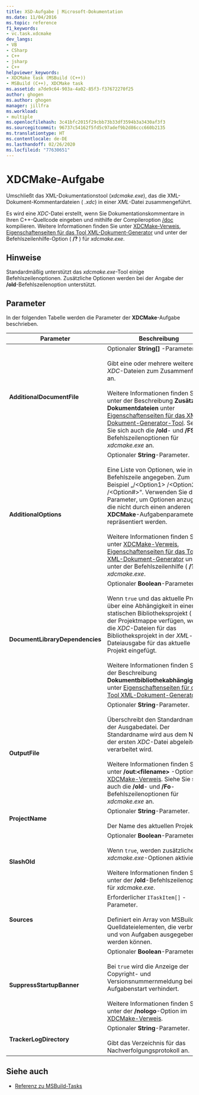 ```yaml
---
title: XSD-Aufgabe | Microsoft-Dokumentation
ms.date: 11/04/2016
ms.topic: reference
f1_keywords:
- vc.task.xdcmake
dev_langs:
- VB
- CSharp
- C++
- jsharp
- C++
helpviewer_keywords:
- XDCMake task (MSBuild (C++))
- MSBuild (C++), XDCMake task
ms.assetid: a7de9c64-903a-4a02-85f3-f37672270f25
author: ghogen
ms.author: ghogen
manager: jillfra
ms.workload:
- multiple
ms.openlocfilehash: 3c41bfc2015f29cbb73b33df3594b3a3430af3f3
ms.sourcegitcommit: 96737c54162f5fd5c97adef9b2d86ccc660b2135
ms.translationtype: HT
ms.contentlocale: de-DE
ms.lasthandoff: 02/26/2020
ms.locfileid: "77630651"
---
```

# <a name="xdcmake-task"></a>XDCMake-Aufgabe

Umschließt das XML-Dokumentationstool (*xdcmake.exe*), das die XML-Dokument-Kommentardateien ( *.xdc*) in einer *XML*-Datei zusammengeführt.

 Es wird eine *XDC*-Datei erstellt, wenn Sie Dokumentationskommentare in Ihren C++-Quellcode eingeben und mithilfe der Compileroption [/doc](/cpp/build/reference/doc-process-documentation-comments-c-cpp) kompilieren. Weitere Informationen finden Sie unter [XDCMake-Verweis](/cpp/build/reference/xdcmake-reference), [Eigenschaftenseiten für das Tool XML-Dokument-Generator](/cpp/build/reference/xml-document-generator-tool-property-pages) und unter der Befehlszeilenhilfe-Option ( **/?** ) für *xdcmake.exe*.

## <a name="remarks"></a>Hinweise

 Standardmäßig unterstützt das *xdcmake.exe*-Tool einige Befehlszeilenoptionen. Zusätzliche Optionen werden bei der Angabe der **/old**-Befehlszeilenoption unterstützt.

## <a name="parameters"></a>Parameter

 In der folgenden Tabelle werden die Parameter der **XDCMake**-Aufgabe beschrieben.

|Parameter|Beschreibung|
|---------------|-----------------|
|**AdditionalDocumentFile**|Optionaler **String[]** -Parameter.<br /><br /> Gibt eine oder mehrere weitere *XDC*-Dateien zum Zusammenführen an.<br /><br /> Weitere Informationen finden Sie unter der Beschreibung **Zusätzliche Dokumentdateien** unter [Eigenschaftenseiten für das XML-Dokument-Generator-Tool](/cpp/build/reference/xml-document-generator-tool-property-pages). Sehen Sie sich auch die **/old**- und **/FS**-Befehlszeilenoptionen für *xdcmake.exe* an.|
|**AdditionalOptions**|Optionaler **String**-Parameter.<br /><br /> Eine Liste von Optionen, wie in der Befehlszeile angegeben. Zum Beispiel „/\<Option1> /\<Option2> /\<Option#>“. Verwenden Sie diesen Parameter, um Optionen anzugeben, die nicht durch einen anderen **XDCMake**-Aufgabenparameter repräsentiert werden.<br /><br /> Weitere Informationen finden Sie unter [XDCMake-Verweis](/cpp/build/reference/xdcmake-reference), [Eigenschaftenseiten für das Tool XML-Dokument-Generator](/cpp/build/reference/xml-document-generator-tool-property-pages) und unter der Befehlszeilenhilfe ( **/?** ) für *xdcmake.exe*.|
|**DocumentLibraryDependencies**|Optionaler **Boolean**-Parameter.<br /><br /> Wenn `true` und das aktuelle Projekt über eine Abhängigkeit in einem statischen Bibliotheksprojekt ( *.lib*) in der Projektmappe verfügen, werden die *XDC*-Dateien für das Bibliotheksprojekt in der *XML*-Dateiausgabe für das aktuelle Projekt eingefügt.<br /><br /> Weitere Informationen finden Sie in der Beschreibung **Dokumentbibliothekabhängigkeiten** unter [Eigenschaftenseiten für das Tool XML-Dokument-Generator](/cpp/build/reference/xml-document-generator-tool-property-pages).|
|**OutputFile**|Optionaler **String**-Parameter.<br /><br /> Überschreibt den Standardnamen der Ausgabedatei. Der Standardname wird aus dem Namen der ersten *XDC*-Datei abgeleitet, die verarbeitet wird.<br /><br /> Weitere Informationen finden Sie unter **/out:\<filename>** -Option in [XDCMake-Verweis](/cpp/build/reference/xdcmake-reference). Siehe Sie sich auch die **/old**- und **/Fo**-Befehlszeilenoptionen für *xdcmake.exe* an.|
|**ProjectName**|Optionaler **String**-Parameter.<br /><br /> Der Name des aktuellen Projekts.|
|**SlashOld**|Optionaler **Boolean**-Parameter.<br /><br /> Wenn `true`, werden zusätzliche *xdcmake.exe*-Optionen aktiviert.<br /><br /> Weitere Informationen finden Sie unter der **/old**-Befehlszeilenoption für *xdcmake.exe*.|
|**Sources**|Erforderlicher `ITaskItem[]` -Parameter.<br /><br /> Definiert ein Array von MSBuild-Quelldateielementen, die verbraucht und von Aufgaben ausgegeben werden können.|
|**SuppressStartupBanner**|Optionaler **Boolean**-Parameter.<br /><br /> Bei `true` wird die Anzeige der Copyright- und Versionsnummernmeldung bei Aufgabenstart verhindert.<br /><br /> Weitere Informationen finden Sie unter der **/nologo**-Option im [XDCMake-Verweis](/cpp/build/reference/xdcmake-reference).|
|**TrackerLogDirectory**|Optionaler **String**-Parameter.<br /><br /> Gibt das Verzeichnis für das Nachverfolgungsprotokoll an.|

## <a name="see-also"></a>Siehe auch

- [Referenz zu MSBuild-Tasks](../msbuild/msbuild-task-reference.md)